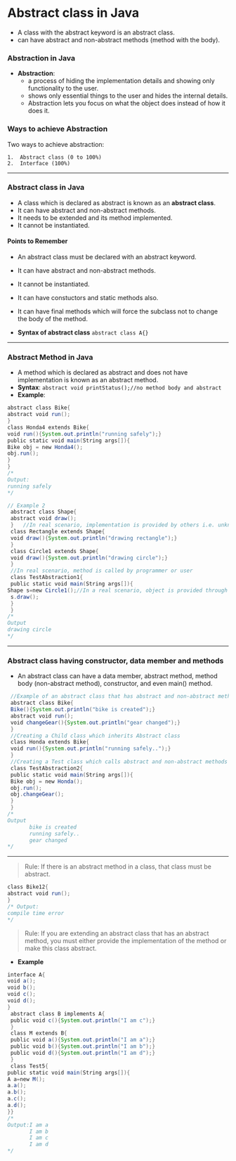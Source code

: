 # Abstract class in Java

- A class with the abstract keyword is an abstract class.
- can have abstract and non-abstract methods (method with the body).

### Abstraction in Java

- **Abstraction**:
	-  a process of hiding the implementation details and showing only functionality to the user.
	- shows only essential things to the user and hides the internal details.
	- Abstraction lets you focus on what the object does instead of how it does it.

### Ways to achieve Abstraction

Two ways to achieve abstraction:

    1.  Abstract class (0 to 100%)
    2.  Interface (100%)

---

### Abstract class in Java

- A class which is declared as abstract is known as an **abstract class**.
-  It can have abstract and non-abstract methods. 
-  It needs to be extended and its method implemented. 
-  It cannot be instantiated.

#### Points to Remember

-   An abstract class must be declared with an abstract keyword.
-   It can have abstract and non-abstract methods.
-   It cannot be instantiated.
-   It can have constuctors and static methods also.
-   It can have final methods which will force the subclass not to change the body of the method.

- **Syntax of abstract class** `abstract class A{}`  

---

### Abstract Method in Java

- A method which is declared as abstract and does not have implementation is known as an abstract method.
- **Syntax**: `abstract void printStatus();//no method body and abstract`
- **Example**:
```java
abstract class Bike{  
abstract void run();  
}  
class Honda4 extends Bike{  
void run(){System.out.println("running safely");}  
public static void main(String args[]){  
Bike obj = new Honda4();  
obj.run();  
}  
}  
/*
Output:
running safely
*/

// Example 2
 abstract class Shape{  
 abstract void draw();  
 }   //In real scenario, implementation is provided by others i.e. unknown by end user  
 class Rectangle extends Shape{  
 void draw(){System.out.println("drawing rectangle");}  
 }  
 class Circle1 extends Shape{  
 void draw(){System.out.println("drawing circle");}  
 }  
 //In real scenario, method is called by programmer or user  
 class TestAbstraction1{  
 public static void main(String args[]){  
Shape s=new Circle1();//In a real scenario, object is provided through   		method, e.g., getShape() method  
 s.draw();  
 }  
 }  
/*
Output
drawing circle
*/
````

---

### Abstract class having constructor, data member and methods

- An abstract class can have a data member, abstract method, method body (non-abstract method), constructor, and even main() method.

```java
 //Example of an abstract class that has abstract and non-abstract methods  
 abstract class Bike{  
 Bike(){System.out.println("bike is created");}  
 abstract void run();  
 void changeGear(){System.out.println("gear changed");}  
 }  
 //Creating a Child class which inherits Abstract class  
 class Honda extends Bike{  
 void run(){System.out.println("running safely..");}  
 }  
 //Creating a Test class which calls abstract and non-abstract methods  
 class TestAbstraction2{  
 public static void main(String args[]){  
 Bike obj = new Honda();  
 obj.run();  
 obj.changeGear();  
 }  
 }  
/*
Output
       bike is created
       running safely..
       gear changed
*/
```

----
>  Rule: If there is an abstract method in a class, that class must be abstract.
```java
class Bike12{  
abstract void run();  
}  
/* Output:
compile time error
*/
````

> Rule: If you are extending an abstract class that has an abstract method, you must either provide the implementation of the method or make this class abstract.
- **Example**
```java
interface A{  
void a();  
void b();  
void c();  
void d();  
}  
 abstract class B implements A{  
 public void c(){System.out.println("I am c");}  
 }
 class M extends B{  
 public void a(){System.out.println("I am a");}  
 public void b(){System.out.println("I am b");}  
 public void d(){System.out.println("I am d");}  
 }  
 class Test5{  
public static void main(String args[]){  
A a=new M();  
a.a();  
a.b();  
a.c();  
a.d();  
}}  
/*
Output:I am a
       I am b
       I am c
       I am d
*/
````
